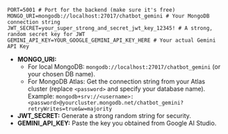   ```env
  PORT=5001 # Port for the backend (make sure it's free)
  MONGO_URI=mongodb://localhost:27017/chatbot_gemini # Your MongoDB connection string
  JWT_SECRET=your_super_strong_and_secret_jwt_key_12345! # A strong, random secret key for JWT
  GEMINI_API_KEY=YOUR_GOOGLE_GEMINI_API_KEY_HERE # Your actual Gemini API Key
  ```
  *   **MONGO_URI:**
      *   For local MongoDB: `mongodb://localhost:27017/chatbot_gemini` (or your chosen DB name).
      *   For MongoDB Atlas: Get the connection string from your Atlas cluster (replace `<password>` and specify your database name). Example: `mongodb+srv://<username>:<password>@yourcluster.mongodb.net/chatbot_gemini?retryWrites=true&w=majority`
  *   **JWT_SECRET:** Generate a strong random string for security.
  *   **GEMINI_API_KEY:** Paste the key you obtained from Google AI Studio.
